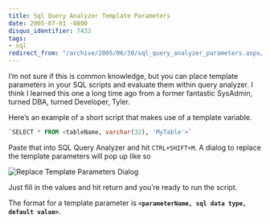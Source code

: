 ```yaml
---
title: Sql Query Analyzer Template Parameters
date: 2005-07-01 -0800
disqus_identifier: 7433
tags:
- sql
redirect_from: "/archive/2005/06/30/sql_query_analyzer_parameters.aspx/"
---
```


I’m not sure if this is common knowledge, but you can place template
parameters in your SQL scripts and evaluate them within query analyzer.
I think I learned this one a long time ago from a former fantastic
SysAdmin, turned DBA, turned Developer, Tyler.

Here’s an example of a short script that makes use of a template
variable.

```sql
`SELECT * FROM <tableName, varchar(32), 'MyTable'>`
```

Paste that into SQL Query Analyzer and hit `CTRL+SHIFT+M`. A dialog to
replace the template parameters will pop up like so

![Replace Template Parameters
Dialog](https://haacked.com/images/ReplaceTemplateParameters.jpg)

Just fill in the values and hit return and you’re ready to run the
script.

The format for a template parameter is
**`<parameterName, sql data type, default value>`**.

